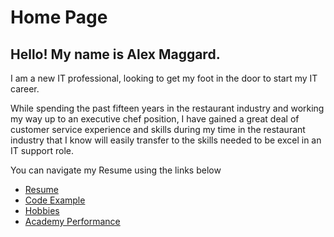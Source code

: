 # Home Page
## Hello! My name is Alex Maggard.

I am a new IT professional, looking to get my foot in the door to start my IT career.

While spending the past fifteen years in the restaurant industry and working my way up to an executive chef position, I have gained a great deal of customer service experience and skills during my time in the restaurant industry that I know will easily transfer to the skills needed to be excel in an IT support role.

You can navigate my Resume using the links below

* [Resume](./Resume.md)
* [Code Example](./Code_Example.md)
* [Hobbies](./hobby.md)
* [Academy Performance](./marks.md)
